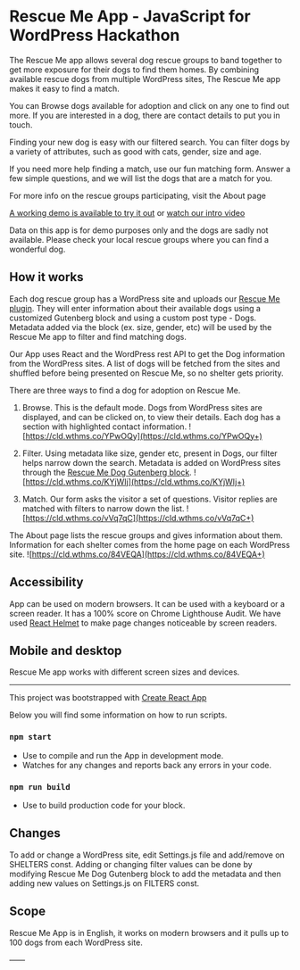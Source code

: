 # Rescue Me App - JavaScript for WordPress Hackathon

The Rescue Me app allows several dog rescue groups to band together to get more exposure for their dogs to find them homes. By combining available rescue dogs from multiple WordPress sites, The Rescue Me app makes it easy to find a match.

You can Browse dogs available for adoption and click on any one to find out more. If you are interested in a dog, there are contact details to put you in touch.

Finding your new dog is easy with our filtered search. You can filter dogs by a variety of attributes, such as good with cats, gender, size and age.

If you need more help finding a match, use our fun matching form. Answer a few simple questions, and we will list the dogs that are a match for you.

For more info on the rescue groups participating, visit the About page

[A working demo is available to try it out](https://rescue-me.netlify.com/) or [watch our intro video](https://vimeo.com/326870015)

Data on this app is for demo purposes only and the dogs are sadly not available. Please check your local rescue groups where you can find a wonderful dog.

## How it works

Each dog rescue group has a WordPress site and uploads our [Rescue Me plugin](https://github.com/KarenCodes/rescue-me-dog-block). They will enter information about their available dogs using a customized Gutenberg block and using a custom post type - Dogs. Metadata added via the block (ex. size, gender, etc) will be used by the Rescue Me app to filter and find matching dogs.

Our App uses React and the WordPress rest API to get the Dog information from the WordPress sites. A list of dogs will be fetched from the sites and shuffled before being presented on Rescue Me, so no shelter gets priority.

There are three ways to find a dog for adoption on Rescue Me.

1. Browse.
 This is the default mode. Dogs from WordPress sites are displayed, and can be clicked on, to view their details. Each dog has a section with highlighted contact information.
![https://cld.wthms.co/YPwOQy](https://cld.wthms.co/YPwOQy+)

2. Filter.
 Using metadata like size, gender etc, present in Dogs, our filter helps narrow down the search. Metadata is added on WordPress sites through the [Rescue Me Dog Gutenberg block](https://github.com/KarenCodes/rescue-me-dog-block).
 ![https://cld.wthms.co/KYjWIj](https://cld.wthms.co/KYjWIj+)

3. Match.
 Our form asks the visitor a set of questions. Visitor replies are matched with filters to narrow down the list.
![https://cld.wthms.co/vVq7qC](https://cld.wthms.co/vVq7qC+)

The About page lists the rescue groups and gives information about them. Information for each shelter comes from the home page on each WordPress site.
![https://cld.wthms.co/84VEQA](https://cld.wthms.co/84VEQA+)

## Accessibility

App can be used on modern browsers. It can be used with a keyboard or a screen reader. It has a 100% score on Chrome Lighthouse Audit. We have used [React Helmet](https://github.com/nfl/react-helmet) to make page changes noticeable by screen readers.

## Mobile and desktop

Rescue Me app works with different screen sizes and devices.

-----

This project was bootstrapped with [Create React App](https://github.com/facebook/create-react-app)

Below you will find some information on how to run scripts.

### `npm start`

- Use to compile and run the App in development mode.
- Watches for any changes and reports back any errors in your code.

### `npm run build`

- Use to build production code for your block.

## Changes

To add or change a WordPress site, edit Settings.js file and add/remove on SHELTERS const.
Adding or changing filter values can be done by modifying Rescue Me Dog Gutenberg block to add the metadata and then adding new values on Settings.js on FILTERS const.

## Scope

Rescue Me App is in English, it works on modern browsers and it pulls up to 100 dogs from each WordPress site.

——
